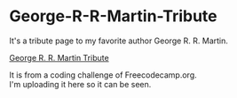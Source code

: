 # George-R-R-Martin-Tribute

It's a tribute page to my favorite author George R. R. Martin. <br />

<a href="https://george-r-r-martin-tribute.pages.dev/" >George R. R. Martin Tribute</a>

It is from a coding challenge of Freecodecamp.org. <br />
I'm uploading it here so it can be seen.

